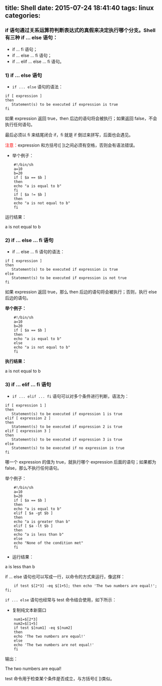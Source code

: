 title: Shell
date: 2015-07-24 18:41:40
tags: linux
categories:
---

 ### if 语句通过关系运算符判断表达式的真假来决定执行哪个分支。Shell 有三种 if ... else 语句：

+ if ... fi 语句；
+ if ... else ... fi 语句；
+ if ... elif ... else ... fi 语句。

### 1) if ... else 语句
+ `if ... else` 语句的语法：
```ssh
if [ expression ]
then
   Statement(s) to be executed if expression is true
fi
```
如果 expression 返回 true，then 后边的语句将会被执行；如果返回 false，不会执行任何语句。

最后必须以 fi 来结尾闭合 if，fi 就是 if 倒过来拼写，后面也会遇见。

<span style="color:red;">注意：</span>expression 和方括号([ ])之间必须有空格，否则会有语法错误。

+ 举个例子：
```
    #!/bin/sh
    a=10
    b=20
    if [ $a == $b ]
    then
    echo "a is equal to b"
    fi
    if [ $a != $b ]
    then
    echo "a is not equal to b"
    fi
```
运行结果：

a is not equal to b

### 2) if ... else ... fi 语句
+ if ... else ... fi 语句的语法：
```
if [ expression ]
then
   Statement(s) to be executed if expression is true
else
   Statement(s) to be executed if expression is not true
fi
```
如果 expression 返回 true，那么 then 后边的语句将会被执行；否则，执行 else 后边的语句。

__举个例子：__
```
    #!/bin/sh
    a=10
    b=20
    if [ $a == $b ]
    then
    echo "a is equal to b"
    else
    echo "a is not equal to b"
    fi
```
__执行结果：__

a is not equal to b

### 3) if ... elif ... fi 语句
+ `if ... elif ... fi` 语句可以对多个条件进行判断，语法为：
```
if [ expression 1 ]
then
   Statement(s) to be executed if expression 1 is true
elif [ expression 2 ]
then
   Statement(s) to be executed if expression 2 is true
elif [ expression 3 ]
then
   Statement(s) to be executed if expression 3 is true
else
   Statement(s) to be executed if no expression is true
fi
```
哪一个 expression 的值为 true，就执行哪个 expression 后面的语句；如果都为 false，那么不执行任何语句。

举个例子：
```
    #!/bin/sh
    a=10
    b=20
    if [ $a == $b ]
    then
    echo "a is equal to b"
    elif [ $a -gt $b ]
    then
    echo "a is greater than b"
    elif [ $a -lt $b ]
    then
    echo "a is less than b"
    else
    echo "None of the condition met"
    fi
```
+ 运行结果：

a is less than b


if ... else 语句也可以写成一行，以命令的方式来运行，像这样：
```
    if test $[2*3] -eq $[1+5]; then echo 'The two numbers are equal!'; fi;
```

`if ... else` 语句也经常与 test 命令结合使用，如下所示：

+ 复制纯文本新窗口
```
    num1=$[2*3]
    num2=$[1+5]
    if test $[num1] -eq $[num2]
    then
    echo 'The two numbers are equal!'
    else
    echo 'The two numbers are not equal!'
    fi
```
输出：

The two numbers are equal!

test 命令用于检查某个条件是否成立，与方括号([ ])类似。 

